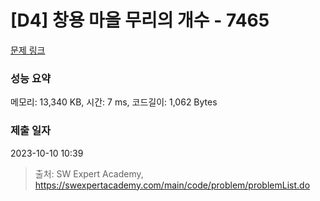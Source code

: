 # [D4] 창용 마을 무리의 개수 - 7465 

[문제 링크](https://swexpertacademy.com/main/code/problem/problemDetail.do?contestProbId=AWngfZVa9XwDFAQU) 

### 성능 요약

메모리: 13,340 KB, 시간: 7 ms, 코드길이: 1,062 Bytes

### 제출 일자

2023-10-10 10:39



> 출처: SW Expert Academy, https://swexpertacademy.com/main/code/problem/problemList.do